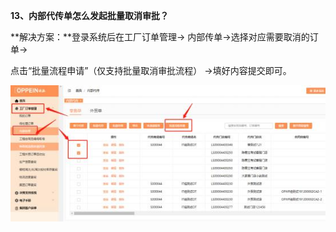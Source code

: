 <a name="bookmark80"></a>**13、内部代传单怎么发起批量取消审批？**

**解决方案：**登录系统后在工厂订单管理→ 内部传单→选择对应需要取消的订单→

点击“批量流程申请”（仅支持批量取消审批流程）  →填好内容提交即可。

![](Aspose.Words.f073ab4e-b9b0-4572-abf9-99142e4fa10e.013.jpeg)

